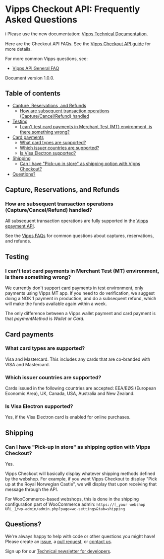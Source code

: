 <!-- START_METADATA
---
title: FAQ
sidebar_position: 24
---
END_METADATA -->


# Vipps Checkout API: Frequently Asked Questions

<!-- START_COMMENT -->

ℹ️ Please use the new documentation:
[Vipps Technical Documentation](https://vippsas.github.io/vipps-developer-docs/docs/APIs/checkout-api).

<!-- END_COMMENT -->

Here are the Checkout API FAQs.
See the
[Vipps Checkout API guide](vipps-checkout-api.md)
for more details.

For more common Vipps questions, see:

* [Vipps API General FAQ](https://vippsas.github.io/vipps-developer-docs/docs/vipps-developers/faqs/)

Document version 1.0.0.

<!-- START_TOC -->

## Table of contents

* [Capture, Reservations, and Refunds](#capture-reservations-and-refunds)
  * [How are subsequent transaction operations (Capture/Cancel/Refund) handled](#how-are-subsequent-transaction-operations-capturecancelrefund-handled)
* [Testing](#testing)
  * [I can't test card payments in Merchant Test (MT) environment, is there something wrong?](#i-cant-test-card-payments-in-merchant-test-mt-environment-is-there-something-wrong)
* [Card payments](#card-payments)
  * [What card types are supported?](#what-card-types-are-supported)
  * [Which issuer countries are supported?](#which-issuer-countries-are-supported)
  * [Is Visa Electron supported?](#is-visa-electron-supported)
* [Shipping](#shipping)
  * [Can I have "Pick-up in store" as shipping option with Vipps Checkout?](#can-i-have-pick-up-in-store-as-shipping-option-with-vipps-checkout)
* [Questions?](#questions)

<!-- END_TOC -->

## Capture, Reservations, and Refunds

### How are subsequent transaction operations (Capture/Cancel/Refund) handled?

All subsequent transaction operations are fully supported in the
[Vipps epayment API](https://vippsas.github.io/vipps-developer-docs/docs/APIs/epayment-api/).

See the [Vipps FAQs](https://vippsas.github.io/vipps-developer-docs/docs/vipps-developers/faqs/) for common
questions about captures, reservations, and refunds.

## Testing

### I can't test card payments in Merchant Test (MT) environment, is there something wrong?

We currently don't support card payments in test environment, only payments using Vipps MT app. If you need to do verification, we suggest doing a NOK 1 payment in production, and do a subsequent refund, which will make the funds available again within a week.

The only difference between a Vipps wallet payment and card payment is that *paymentMethod* is *Wallet* or *Card*.

## Card payments

### What card types are supported?

Visa and Mastercard. This includes any cards that are co-branded with VISA and Mastercard.

### Which issuer countries are supported?

Cards issued in the following countries are accepted: EEA/EØS (European Economic Area), UK, Canada, USA, Australia and New Zealand.

### Is Visa Electron supported?

Yes, if the Visa Electron card is enabled for online purchases.

## Shipping

### Can I have "Pick-up in store" as shipping option with Vipps Checkout?

Yes.

Vipps Checkout will basically display whatever shipping methods defined by the webshop.
For example, if you want Vipps Checkout to display "Pick up at the Royal Norwegian Castle", we will display that upon receiving that message through the API.

For WooCommerce-based webshops, this is done in the shipping configuration part of WooCommerce admin:
`https://[_your webshop URL_]/wp-admin/admin.php?page=wc-settings&tab=shipping`

## Questions?

We're always happy to help with code or other questions you might have!
Please create an [issue](https://github.com/vippsas/vipps-checkout-api/issues),
a [pull request](https://github.com/vippsas/vipps-checkout-api/pulls),
or [contact us](https://vippsas.github.io/vipps-developer-docs/docs/vipps-developers/contact).

Sign up for our [Technical newsletter for developers](https://vippsas.github.io/vipps-developer-docs/docs/vipps-developers/newsletters).
